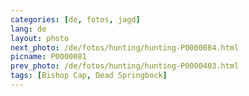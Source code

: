 ```yaml
---
categories: [de, fotos, jagd]
lang: de
layout: photo
next_photo: /de/fotos/hunting/hunting-P0000084.html
picname: P0000081
prev_photo: /de/fotos/hunting/hunting-P0000403.html
tags: [Bishop Cap, Dead Springbock]
---
```

